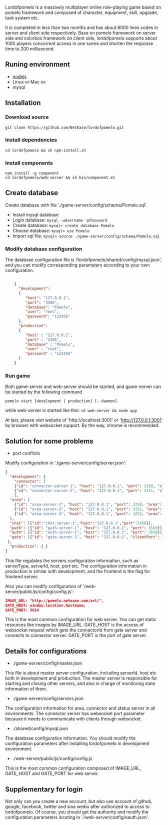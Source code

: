 Lordofpomelo is a massively multiplayer online role-playing game based on pomelo framework and composed of 
character, equipment, skill, upgrade, task system etc.

It is completed in less than two months and has about 6000 lines codes in server and client side respectively.
Base on pomelo framework on server side and colorbox framework on client side, lordofpomelo supports about 1000 
players concurrent access in one scene and shorten the response time to 200 millisecond.

## Runing environment

* [nodejs](http://nodejs.org/)
* Linux or Mac os
* mysql

## Installation

### Download source

`git clone https://github.com/NetEase/lordofpomelo.git`

### Install dependencies

`cd lordofpomelo && sh npm-install.sh`

### Install components
`npm install -g component`  
`cd lordofpomelo/web-server && sh bin/component.sh`  

## Create database

Create database with file './game-server/config/schema/Pomelo.sql'.

* Install mysql database
* Login database: `mysql -uUsername -pPassword`
* Create database: `mysql> create database Pomelo`
* Choose database: `mysql> use Pomelo`
* Import sql file: `mysql> source ./game-server/config/schema/Pomelo.sql`

### Modify database configuration

The database configuration file is ‘/lordofpomelo/shared/config/mysql.json', and you can modify corresponding parameters according to your own configuration.
```json

    {
      "development": 
      {
         "host": "127.0.0.1",
         "port": "3306",
         "database": "Pomelo",
         "user": "root",
         "password": "123456"
      },
      "production":
      {
         "host" : "127.0.0.1",
         "port" : "3306",
         "database" : "Pomelo",
         "user" : "root",
         "password" : "123456"
      }
    }
```

### Run game

Both game-server and web-server should be started, and game-server can be started by  the following command 

`pomelo start [development | production] [--daemon]` 

while web-server is started like this:
 `cd web-server && node app`

At last, please visit website of 'http://localhost:3001' or 'http://127.0.0.1:3001' by browser with
websocket support. By the way, chrome is recommended.

## Solution for some problems

* port conflicts

Modify configuration in './game-server/config/server.json':

```json
{
  "development": {
    "connector": [
	{"id": "connector-server-1", "host": "127.0.0.1", "port": 3150, "clientPort": 3010, "frontend": true},
	{"id": "connector-server-2", "host": "127.0.0.1", "port": 3151, "clientPort":3011, "frontend": true}
    ],
  "area": [
	{"id": "area-server-1", "host": "127.0.0.1", "port": 3250, "area": 1},
	{"id": "area-server-2", "host": "127.0.0.1", "port": 3251, "area": 2},
	{"id": "area-server-3", "host": "127.0.0.1", "port": 3252, "area": 3}
  ],
  "chat": [{"id":"chat-server-1","host":"127.0.0.1","port":3450}],
  "path": [{"id": "path-server-1", "host": "127.0.0.1", "port": 3550}],
  "auth": [{"id": "auth-server-1", "host": "127.0.0.1", "port": 3650}],
  "gate": [{"id": "gate-server-1", "host": "127.0.0.1", "clientPort": 3014, "frontend": true}]
 },
  "production": { }
}
```

This file regulates the servers configuration information, such as serverType, serverId, host, port etc. The configuration information in production is similar with development, and the frontend is the flag for frontend server. 

Also you can modify configuration of '/web-server/public/js/config/config.js':

```json
IMAGE_URL: "http://pomelo.netease.com/art/",
GATE_HOST: window.location.hostname,
GATE_PORT: 3014
```
This is the most common configuration for web server. You can get static resources like images by IMAGE_URL.
GATE_HOST is the access of websocket request which gets the connectorId from gate server and connects to connector
server. GATE_PORT is the port of gate server.

## Details for configurations

* ./game-server/config/master.json

This file is about master server configuration, including serverId, host etc both in development and production.
The master server is responsible for starting and closing other servers, and also in charge of monitoring state information of them.

* ./game-server/config/servers.json

The configuration information for area, connector and status server in all environments. The connector server has websocket port parameter because it needs to communicate with clients through websocket.

* ./shared/config/mysql.json

The database configuration information. You should modify the configuration parameters after installing lordofpomelo 
in development environment. 

* ./web-server/public/js/config/config.js

This is the most common configuration composed of IMAGE_URL, GATE_HOST and GATE_PORT for web server.

## Supplementary for login

Not only can you create a new account, but also use account of github, google, facebook, twitter and sina weibo after authorized
to access to lordofpomelo. Of course, you should get the authority and modify the configuration parameters locating in './web-server/config/oauth.json'.



